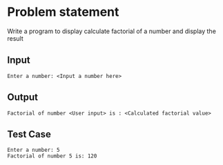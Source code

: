 # Problem statement

Write a program to display calculate factorial of a number and display the result

## Input

    Enter a number: <Input a number here>

## Output

    Factorial of number <User input> is : <Calculated factorial value>

## Test Case

    Enter a number: 5
    Factorial of number 5 is: 120
